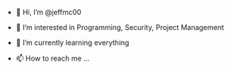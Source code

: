 - 👋 Hi, I’m @jeffmc00
- 👀 I’m interested in Programming, Security, Project Management
- 🌱 I’m currently learning everything

- 📫 How to reach me ...


<!---
jeffmc00/jeffmc00 is a ✨ special ✨ repository because its `README.md` (this file) appears on your GitHub profile.
You can click the Preview link to take a look at your changes.
--->
